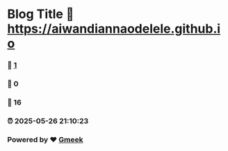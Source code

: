 # Blog Title :link: https://aiwandiannaodelele.github.io 
### :page_facing_up: [1](https://aiwandiannaodelele.github.io/tag.html) 
### :speech_balloon: 0 
### :hibiscus: 16 
### :alarm_clock: 2025-05-26 21:10:23 
### Powered by :heart: [Gmeek](https://github.com/Meekdai/Gmeek)
